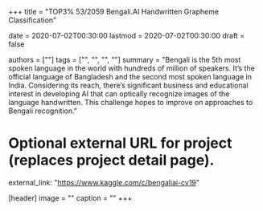 +++
title = "TOP3% 53/2059  Bengali.AI Handwritten Grapheme Classification"

date = 2020-07-02T00:30:00
lastmod = 2020-07-02T00:30:00
draft = false

authors = [""]
tags = ["", "", "", ""]
summary = "Bengali is the 5th most spoken language in the world with hundreds of million of speakers. It’s the official language of Bangladesh and the second most spoken language in India. Considering its reach, there’s significant business and educational interest in developing AI that can optically recognize images of the language handwritten. This challenge hopes to improve on approaches to Bengali recognition." 

# Optional external URL for project (replaces project detail page).
external_link: "https://www.kaggle.com/c/bengaliai-cv19"

[header]
image = ""
caption = ""
+++
